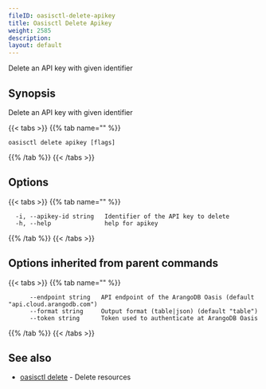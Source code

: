 ```yaml
---
fileID: oasisctl-delete-apikey
title: Oasisctl Delete Apikey
weight: 2585
description: 
layout: default
---
```

Delete an API key with given identifier

## Synopsis

Delete an API key with given identifier

{{< tabs >}}
{{% tab name="" %}}
```
oasisctl delete apikey [flags]
```
{{% /tab %}}
{{< /tabs >}}

## Options

{{< tabs >}}
{{% tab name="" %}}
```
  -i, --apikey-id string   Identifier of the API key to delete
  -h, --help               help for apikey
```
{{% /tab %}}
{{< /tabs >}}

## Options inherited from parent commands

{{< tabs >}}
{{% tab name="" %}}
```
      --endpoint string   API endpoint of the ArangoDB Oasis (default "api.cloud.arangodb.com")
      --format string     Output format (table|json) (default "table")
      --token string      Token used to authenticate at ArangoDB Oasis
```
{{% /tab %}}
{{< /tabs >}}

## See also

* [oasisctl delete]()	 - Delete resources

